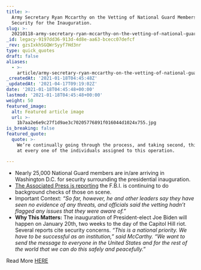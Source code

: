 ```yaml
---
title: >-
  Army Secretary Ryan Mccarthy on the Vetting of National Guard Members Assigned
  Security for the Inauguration.
slug: >-
  20210118-army-secretary-ryan-mccarthy-on-the-vetting-of-national-guard-members-assigned-security-for-the-inauguration
_id: legacy-9197dd36-913d-4d8e-aa63-bcecc07defcf
_rev: gzsIxkhSGQWrSyyf7Hd3nr
type: quick_quotes
draft: false
aliases:
  - >-
    article/army-secretary-ryan-mccarthy-on-the-vetting-of-national-guard-members-assigned-security-for-the-inauguration/
_createdAt: '2021-01-18T04:45:48Z'
_updatedAt: '2021-04-17T09:19:02Z'
date: '2021-01-18T04:45:48+00:00'
lastmod: '2021-01-18T04:45:48+00:00'
weight: 50
featured_image:
  alt: Featured article image
  url: >-
    1b7aa2e6e9c27f1d9ae3c70205776891f016044d1024x755.jpg
is_breaking: false
featured_quote:
  quote: >-
    We’re continually going through the process, and taking second, third looks
    at every one of the individuals assigned to this operation.

---
```

* Nearly 25,000 National Guard members are in/are arriving in Washington D.C. for security surrounding the presidential inauguration.
* [The Associated Press is reporting](https://apnews.com/article/biden-inauguration-joe-biden-capitol-siege-ap-top-news-857bacc273e16ff82dc9fefed1242ae8) the F.B.I. is continuing to do background checks of those on scene.
* Important Context: _“So far, however, he and other leaders say they have seen no evidence of any threats, and officials said the vetting hadn’t flagged any issues that they were aware of.”_
* **Why This Matters:** The inauguration of President-elect Joe Biden will happen on January 20th, two weeks to the day of the Capitol Hill riot. Several reports cite security concerns. _“This is a national priority. We have to be successful as an institution,” said McCarthy. “We want to send the message to everyone in the United States and for the rest of the world that we can do this safely and peacefully.”_

Read More [HERE](https://apnews.com/article/biden-inauguration-joe-biden-capitol-siege-ap-top-news-857bacc273e16ff82dc9fefed1242ae8)